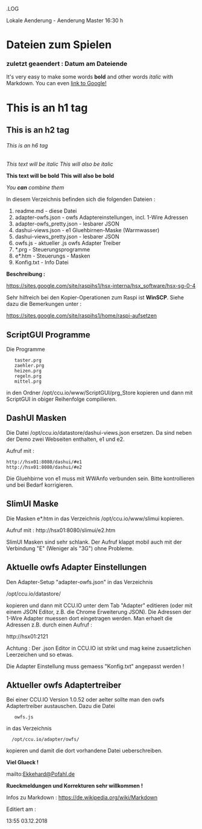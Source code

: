 .LOG
<Ctrl-Shift m>

Lokale Aenderung - Aenderung Master 16:30 h

#      Dateien zum Spielen   
### zuletzt geaendert : Datum am Dateiende

It's very easy to make some words **bold** and other words *italic* with Markdown. You can even [link to Google!](http://google.com)

# This is an h1 tag
## This is an h2 tag
###### This is an h6 tag

*This text will be italic*
_This will also be italic_

**This text will be bold**
__This will also be bold__

_You **can** combine them_

In diesem Verzeichnis befinden sich die folgenden Dateien  :

1. readme.md - diese Datei  
1. adapter-owfs.json        - owfs Adaptereinstellungen, incl. 1-Wire Adressen  
1. adapter-owfs_pretty.json - lesbarer JSON
1. dashui-views.json        - e1 Gluehbirnen-Maske (Warmwasser)
1. dashui-views_pretty.json - lesbarer JSON
1. owfs.js                  - aktueller .js owfs Adapter Treiber
1. *.prg                    - Steuerungsprogramme  
1. e*.htm                   - Steuerungs - Masken
1. Konfig.txt               - Info Datei

**Beschreibung :**  

  https://sites.google.com/site/raspihs1/hsx-interna/hsx_software/hsx-sg-0-4

Sehr hilfreich bei den Kopier-Operationen zum Raspi ist **WinSCP**.
Siehe dazu die Bemerkungen unter :

   https://sites.google.com/site/raspihs1/home/raspi-aufsetzen


ScriptGUI Programme
-------------------
Die Programme

       taster.prg  
       zaehler.prg  
	   heizen.prg  
	   regeln.prg  
	   mittel.prg  

in den Ordner /opt/ccu.io/www/ScriptGUI/prg_Store kopieren
und dann mit ScriptGUI in obiger Reihenfolge compilieren.


DashUI Masken
-------------

Die Datei /opt/ccu.io/datastore/dashui-views.json ersetzen. Da sind
neben der Demo zwei Webseiten enthalten, e1 und e2.

Aufruf mit :

    http://hsx01:8080/dashui/#e1
    http://hsx01:8080/dashui/#e2

Die Gluehbirne von e1 muss mit WWAnfo verbunden sein.
Bitte kontrollieren und bei Bedarf korrigieren.


SlimUI Maske
------------
Die Masken e*.htm in das Verzeichnis /opt/ccu.io/www/slimui kopieren.

Aufruf mit : http://hsx01:8080/slimui/e2.htm

SlimUI Masken sind sehr schlank. Der Aufruf klappt mobil auch mit der
Verbindung "E" (Weniger als "3G") ohne Probleme.


Aktuelle owfs Adapter Einstellungen
-----------------------------------

Den Adapter-Setup "adapter-owfs.json" in das Verzeichnis

   /opt/ccu.io/datastore/

kopieren und dann mit CCU.IO unter dem Tab "Adapter" editieren (oder
mit einem JSON Editor, z.B. die Chrome Erweiterung JSON). Die Adressen
der 1-Wire Adapter muessen dort eingetragen werden. Man erhaelt die
Adressen z.B. durch einen Aufruf :

   http://hsx01:2121

Achtung : Der .json Editor in CCU.IO ist strikt und mag keine zusaetzlichen
Leerzeichen und so etwas.

Die Adapter Einstellung muss gemaess "Konfig.txt" angepasst werden !


Aktueller owfs Adaptertreiber
-----------------------------

Bei einer CCU.IO Version 1.0.52 oder aelter sollte man den owfs Adaptertreiber austauschen.
Dazu die Datei

       owfs.js

in das Verzeichnis

      /opt/ccu.io/adapter/owfs/

kopieren und damit die dort vorhandene Datei ueberschreiben.

**Viel Glueck !**

mailto:Ekkehard@Pofahl.de

**Rueckmeldungen und Korrekturen sehr willkommen !**

Infos zu Markdown : https://de.wikipedia.org/wiki/Markdown

Editiert am :

13:55 03.12.2018
